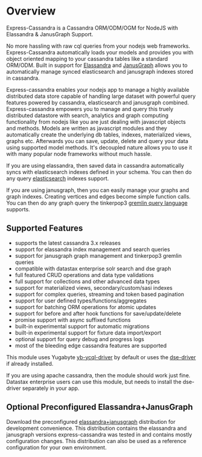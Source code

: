 # Overview

Express-Cassandra is a Cassandra ORM/ODM/OGM for NodeJS with Elassandra & JanusGraph Support.

No more hassling with raw cql queries from your nodejs web frameworks. Express-Cassandra automatically loads your models and provides you with object oriented mapping to your cassandra tables like a standard ORM/ODM. Built in support for [Elassandra](http://www.elassandra.io/) and [JanusGraph](http://janusgraph.org/) allows you to automatically manage synced elasticsearch and janusgraph indexes stored in cassandra.

Express-cassandra enables your nodejs app to manage a highly available distributed data store capable of handling large dataset with powerful query features powered by cassandra, elasticsearch and janusgraph combined. Express-cassandra empowers you to manage and query this truely distributed datastore with search, analytics and graph computing functionality from nodejs like you are just dealing with javascript objects and methods. Models are written as javascript modules and they automatically create the underlying db tables, indexes, materialized views, graphs etc. Afterwards you can save, update, delete and query your data using supported model methods. It's decoupled nature allows you to use it with many popular node frameworks without much hassle.

If you are using elassandra, then saved data in cassandra automatically syncs with elasticsearch indexes defined in your schema. You can then do any query [elasticsearch](https://www.elastic.co/products/elasticsearch) indexes support.

If you are using janusgraph, then you can easily manage your graphs and graph indexes. Creating vertices and edges become simple function calls. You can then do any graph query the tinkerpop3 [gremlin query language](http://docs.janusgraph.org/latest/gremlin.html) supports.

## Supported Features

* supports the latest cassandra 3.x releases
* support for elassandra index management and search queries
* support for janusgraph graph management and tinkerpop3 gremlin queries
* compatible with datastax enterprise solr search and dse graph
* full featured CRUD operations and data type validations
* full support for collections and other advanced data types
* support for materialized views, secondary/custom/sasi indexes
* support for complex queries, streaming and token based pagination
* support for user defined types/functions/aggregates
* support for batching ORM operations for atomic updates
* support for before and after hook functions for save/update/delete
* promise support with async suffixed functions
* built-in experimental support for automatic migrations
* built-in experimental support for fixture data import/export
* optional support for query debug and progress logs
* most of the bleeding edge cassandra features are supported

This module uses Yugabyte [yb-ycql-driver](https://github.com/yugabyte/cassandra-nodejs-driver) by default or uses the [dse-driver](https://github.com/datastax/nodejs-driver-dse) if already installed.

If you are using apache cassandra, then the module should work just fine. Datastax enterprise users can use this module, but needs to install the dse-driver separately in your app.

## Optional Preconfigured Elassandra+JanusGraph

Download the preconfigured [elassandra+janusgraph](https://www.dropbox.com/s/vebuzbdql0w6eap/elassandra_janusgraph_distribution.zip?dl=1) distribution for development convenience. This distribution contains the elassandra and janusgraph versions express-cassandra was tested in and contains mostly configuration changes. This distribution can also be used as a reference configuration for your own environment.
